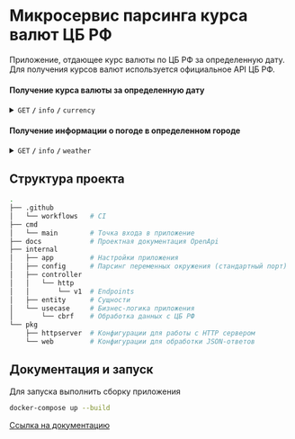 # Микросервис парсинга курса валют ЦБ РФ

Приложение, отдающее курс валюты по ЦБ РФ за определенную дату. Для получения курсов валют используется официальное API ЦБ РФ.

#### Получение курса валюты за определенную дату

<details>
 <summary><code>GET</code> <code><b>/</b></code> <code>info</code> <code><b>/</b></code> <code>currency</code></summary>

##### Parameters

> | name     | type     | data type | example    | description                 |
> |----------|----------|-----------|------------|-----------------------------|
> | currency | required | string    | USD        | Валюта в стандарте ISO 4217 |
> | date     | optional | string    | 2016-01-06 | Дата в формате YYYY-MM-DD   |

##### Example output

```json 
{
    "data": {
      "USD": "33,4013"
    },
    "service": "currency"
}
```

</details>

#### Получение информации о погоде в определенном городе

<details>
 <summary><code>GET</code> <code><b>/</b></code> <code>info</code> <code><b>/</b></code> <code>weather</code></summary>

##### Parameters

> | name     | type     | data type | example    | description                 |
> |----------|----------|-----------|------------|-----------------------------|
> | currency | required | string    | USD        | Валюта в стандарте ISO 4217 |
> | date     | optional | string    | 2016-01-06 | Дата в формате YYYY-MM-DD   |

##### Example output

```json 
{
    "data": {
      "USD": "33,4013"
    },
    "service": "currency"
}
```

</details>


## Структура проекта

```bash
.
├── .github         
│   └── workflows   # CI
├── cmd
│   └── main        # Точка входа в приложение
├── docs            # Проектная документация OpenApi
├── internal
│   ├── app         # Настройки приложения
│   ├── config      # Парсинг переменных окружения (стандартный порт)
│   ├── controller
│   │   └── http
│   │       └── v1  # Endpoints 
│   ├── entity      # Сущности
│   └── usecase     # Бизнес-логика приложения
│       └── cbrf    # Обработка данных с ЦБ РФ
└── pkg
    ├── httpserver  # Конфигурации для работы с HTTP сервером
    └── web         # Конфигурации для обработки JSON-ответов
```

## Документация и запуск

Для запуска выполнить сборку приложения

```bash
docker-compose up --build
```

[Ссылка на документацию](https://malinkamedok.github.io/currency_app/)

